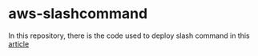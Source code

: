 # aws-slashcommand

In this repository, there is the code used to deploy slash command in this [article](http://the-odd-dataguy.com/aws-sagemaker/)
